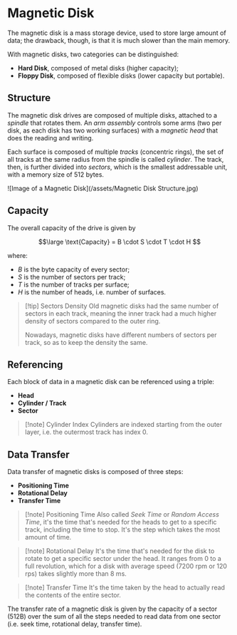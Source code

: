 # Magnetic Disk

The magnetic disk is a mass storage device, used to store large amount of data; the drawback, though, is that it is much slower than the main memory.

With magnetic disks, two categories can be distinguished:
- **Hard Disk**, composed of metal disks (higher capacity);
- **Floppy Disk**, composed of flexible disks (lower capacity but portable).

## Structure

The magnetic disk drives are composed of multiple disks, attached to a *spindle* that rotates them. An *arm assembly* controls some arms (two per disk, as each disk has two working surfaces) with a *magnetic head* that does the reading and writing.

Each surface is composed of multiple *tracks* (concentric rings), the set of all tracks at the same radius from the spindle is called *cylinder*. The track, then, is further divided into *sectors*, which is the smallest addressable unit, with a memory size of 512 bytes.

![Image of a Magnetic Disk](/assets/Magnetic Disk Structure.jpg)

## Capacity

The overall capacity of the drive is given by

$$\large
	\text{Capacity} = B \cdot S \cdot T \cdot H
$$

where:

- $B$ is the byte capacity of every sector;
- $S$ is the number of sectors per track;
- $T$ is the number of tracks per surface;
- $H$ is the number of heads, i.e. number of surfaces.

> [!tip] Sectors Density
> Old magnetic disks had the same number of sectors in each track, meaning the inner track had a much higher density of sectors compared to the outer ring. 
> 
> Nowadays, magnetic disks have different numbers of sectors per track, so as to keep the density the same.

## Referencing

Each block of data in a magnetic disk can be referenced using a triple:

- **Head**
- **Cylinder / Track**
- **Sector**

> [!note] Cylinder Index
> Cylinders are indexed starting from the outer layer, i.e. the outermost track has index 0.

## Data Transfer

Data transfer of magnetic disks is composed of three steps:

- **Positioning Time**
- **Rotational Delay**
- **Transfer Time**

> [!note] Positioning Time
> Also called *Seek Time* or *Random Access Time*, it's the time that's needed for the heads to get to a specific track, including the time to stop. It's the step which takes the most amount of time.

> [!note] Rotational Delay
> It's the time that's needed for the disk to rotate to get a specific sector under the head. It ranges from 0 to a full revolution, which for a disk with average speed (7200 rpm or 120 rps) takes slightly more than 8 ms.

> [!note] Transfer Time
> It's the time taken by the head to actually read the contents of the entire sector.

The transfer rate of a magnetic disk is given by the capacity of a sector (512B) over the sum of all the steps needed to read data from one sector (i.e. seek time, rotational delay, transfer time).

